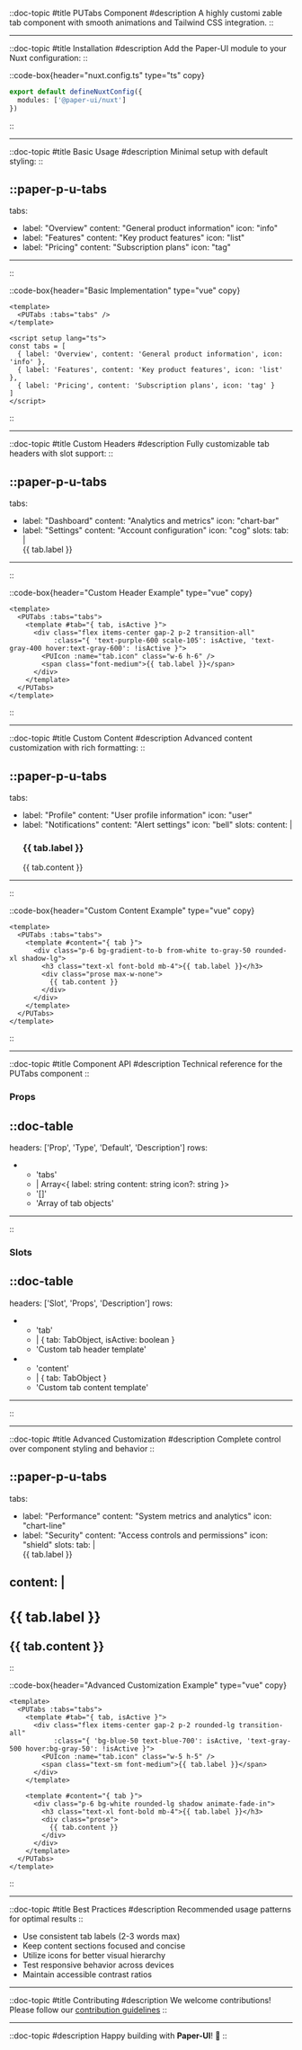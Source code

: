 
::doc-topic
#title
PUTabs Component 
#description
A highly customi
zable tab component with smooth animations and Tailwind CSS integration.
::

---

::doc-topic
#title
Installation
#description
Add the Paper-UI module to your Nuxt configuration:
::

::code-box{header="nuxt.config.ts" type="ts" copy}
```ts
export default defineNuxtConfig({
  modules: ['@paper-ui/nuxt']
})
```
::

---

::doc-topic
#title
Basic Usage
#description
Minimal setup with default styling:
::

::paper-p-u-tabs
---
tabs:
  - label: "Overview"
    content: "General product information"
    icon: "info"
  - label: "Features"
    content: "Key product features"
    icon: "list"
  - label: "Pricing"
    content: "Subscription plans"
    icon: "tag"
---
::

::code-box{header="Basic Implementation" type="vue" copy}
```vue
<template>
  <PUTabs :tabs="tabs" />
</template>

<script setup lang="ts">
const tabs = [
  { label: 'Overview', content: 'General product information', icon: 'info' },
  { label: 'Features', content: 'Key product features', icon: 'list' },
  { label: 'Pricing', content: 'Subscription plans', icon: 'tag' }
]
</script>
```
::

---

::doc-topic
#title
Custom Headers
#description
Fully customizable tab headers with slot support:
::

::paper-p-u-tabs
---
tabs:
  - label: "Dashboard"
    content: "Analytics and metrics"
    icon: "chart-bar"
  - label: "Settings"
    content: "Account configuration"
    icon: "cog"
slots:
  tab: |
    <div class="flex items-center gap-2 p-2 transition-all"
         :class="{ 'text-purple-600 scale-105': isActive, 'text-gray-400 hover:text-gray-600': !isActive }">
      <PUIcon :name="tab.icon" class="w-6 h-6" />
      <span class="font-medium">{{ tab.label }}</span>
    </div>
---
::

::code-box{header="Custom Header Example" type="vue" copy}
```vue
<template>
  <PUTabs :tabs="tabs">
    <template #tab="{ tab, isActive }">
      <div class="flex items-center gap-2 p-2 transition-all"
           :class="{ 'text-purple-600 scale-105': isActive, 'text-gray-400 hover:text-gray-600': !isActive }">
        <PUIcon :name="tab.icon" class="w-6 h-6" />
        <span class="font-medium">{{ tab.label }}</span>
      </div>
    </template>
  </PUTabs>
</template>
```
::

---

::doc-topic
#title
Custom Content
#description
Advanced content customization with rich formatting:
::

::paper-p-u-tabs
---
tabs:
  - label: "Profile"
    content: "User profile information"
    icon: "user"
  - label: "Notifications"
    content: "Alert settings"
    icon: "bell"
slots:
  content: |
    <div class="p-6 bg-gradient-to-b from-white to-gray-50 rounded-xl shadow-lg">
      <h3 class="text-xl font-bold mb-4">{{ tab.label }}</h3>
      <div class="prose max-w-none">
        {{ tab.content }}
      </div>
    </div>
---
::

::code-box{header="Custom Content Example" type="vue" copy}
```vue
<template>
  <PUTabs :tabs="tabs">
    <template #content="{ tab }">
      <div class="p-6 bg-gradient-to-b from-white to-gray-50 rounded-xl shadow-lg">
        <h3 class="text-xl font-bold mb-4">{{ tab.label }}</h3>
        <div class="prose max-w-none">
          {{ tab.content }}
        </div>
      </div>
    </template>
  </PUTabs>
</template>
```
::

---

::doc-topic
#title
Component API
#description
Technical reference for the PUTabs component
::

### Props

::doc-table
---
headers: ['Prop', 'Type', 'Default', 'Description']
rows:
  - - 'tabs'
    - |
      Array<{
        label: string
        content: string
        icon?: string
      }>
    - '[]'
    - 'Array of tab objects'
---
::

### Slots

::doc-table
---
headers: ['Slot', 'Props', 'Description']
rows:
  - - 'tab'
    - |
      {
        tab: TabObject,
        isActive: boolean
      }
    - 'Custom tab header template'
  - - 'content'
    - |
      {
        tab: TabObject
      }
    - 'Custom tab content template'
---
::

---

::doc-topic
#title
Advanced Customization
#description
Complete control over component styling and behavior
::

::paper-p-u-tabs
---
tabs:
  - label: "Performance"
    content: "System metrics and analytics"
    icon: "chart-line"
  - label: "Security"
    content: "Access controls and permissions"
    icon: "shield"
slots:
  tab: |
    <div class="flex items-center gap-2 p-2 rounded-lg transition-all"
         :class="{ 'bg-blue-50 text-blue-700': isActive, 'text-gray-500 hover:bg-gray-50': !isActive }">
      <PUIcon :name="tab.icon" class="w-5 h-5" />
      <span class="text-sm font-medium">{{ tab.label }}</span>
    </div>
  content: |
    <div class="p-6 bg-white rounded-lg shadow animate-fade-in">
      <h3 class="text-xl font-bold mb-4">{{ tab.label }}</h3>
      <div class="prose">
        {{ tab.content }}
      </div>
    </div>
---
::

::code-box{header="Advanced Customization Example" type="vue" copy}
```vue
<template>
  <PUTabs :tabs="tabs">
    <template #tab="{ tab, isActive }">
      <div class="flex items-center gap-2 p-2 rounded-lg transition-all"
           :class="{ 'bg-blue-50 text-blue-700': isActive, 'text-gray-500 hover:bg-gray-50': !isActive }">
        <PUIcon :name="tab.icon" class="w-5 h-5" />
        <span class="text-sm font-medium">{{ tab.label }}</span>
      </div>
    </template>
    
    <template #content="{ tab }">
      <div class="p-6 bg-white rounded-lg shadow animate-fade-in">
        <h3 class="text-xl font-bold mb-4">{{ tab.label }}</h3>
        <div class="prose">
          {{ tab.content }}
        </div>
      </div>
    </template>
  </PUTabs>
</template>
```
::

---

::doc-topic
#title
Best Practices
#description
Recommended usage patterns for optimal results
::

- Use consistent tab labels (2-3 words max)
- Keep content sections focused and concise
- Utilize icons for better visual hierarchy
- Test responsive behavior across devices
- Maintain accessible contrast ratios

---

::doc-topic
#title
Contributing
#description
We welcome contributions! Please follow our [contribution guidelines](https://github.com/paper-ui/contributing)
::

---

::doc-topic
#description
Happy building with **Paper-UI**! 🎉
::